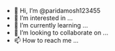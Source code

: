 - 👋 Hi, I’m @paridamosh123455
- 👀 I’m interested in ...
- 🌱 I’m currently learning ...
- 💞️ I’m looking to collaborate on ...
- 📫 How to reach me ...

<!---
paridamosh/paridamosh is a ✨ special ✨ repository because its `README.md` (this file) appears on your GitHub profile.
You can click the Preview link to take a look at your changes.
--->
